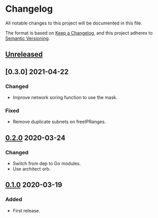 # Changelog

All notable changes to this project will be documented in this file.

The format is based on [Keep a Changelog](https://keepachangelog.com/en/1.0.0/),
and this project adheres to [Semantic Versioning](https://semver.org/spec/v2.0.0.html).



## [Unreleased]

## [0.3.0] 2021-04-22

### Changed

- Improve network soring function to use the mask.

### Fixed

- Remove duplicate subnets on freeIPRanges.

## [0.2.0] 2020-03-24

### Changed

- Switch from dep to Go modules.
- Use architect orb.



## [0.1.0] 2020-03-19

### Added

- First release.



[Unreleased]: https://github.com/giantswarm/ipam/compare/v0.2.0...HEAD
[0.2.0]: https://github.com/giantswarm/ipam/compare/v0.1.0...v0.2.0
[0.1.0]: https://github.com/giantswarm/ipam/releases/tag/v0.1.0
